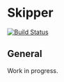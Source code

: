 # Skipper
[![Build Status](https://travis-ci.com/TmLev/skipper.svg?branch=master)](https://travis-ci.com/TmLev/skipper)

## General

Work in progress.
